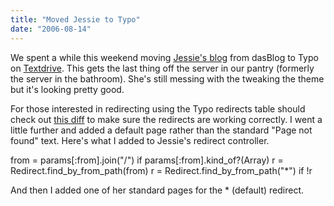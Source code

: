 ```yaml
---
title: "Moved Jessie to Typo"
date: "2006-08-14"
---
```


We spent a while this weekend moving [Jessie's blog](http://www.jessiemihalik.com) from dasBlog to Typo on [Textdrive](http://www.textdrive.com). This gets the last thing off the server in our pantry (formerly the server in the bathroom). She's still messing with the tweaking the theme but it's looking pretty good.

For those interested in redirecting using the Typo redirects table should check out [this diff](http://www.typosphere.org/trac/attachment/ticket/854/redirect_with_array_fix.diff) to make sure the redirects are working correctly. I went a little further and added a default page rather than the standard "Page not found" text. Here's what I added to Jessie's redirect controller.

from = params\[:from\].join("/") if params\[:from\].kind\_of?(Array) r = Redirect.find\_by\_from\_path(from) r = Redirect.find\_by\_from\_path("\*") if !r

And then I added one of her standard pages for the \* (default) redirect.
